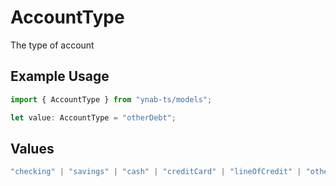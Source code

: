 # AccountType

The type of account

## Example Usage

```typescript
import { AccountType } from "ynab-ts/models";

let value: AccountType = "otherDebt";
```

## Values

```typescript
"checking" | "savings" | "cash" | "creditCard" | "lineOfCredit" | "otherAsset" | "otherLiability" | "mortgage" | "autoLoan" | "studentLoan" | "personalLoan" | "medicalDebt" | "otherDebt"
```